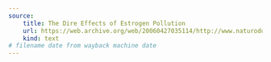 ```yaml
---
source:
    title: The Dire Effects of Estrogen Pollution
    url: https://web.archive.org/web/20060427035114/http://www.naturodoc.com/library/hormones/estrogen_pollution.htm
    kind: text
# filename date from wayback machine date
---
```

